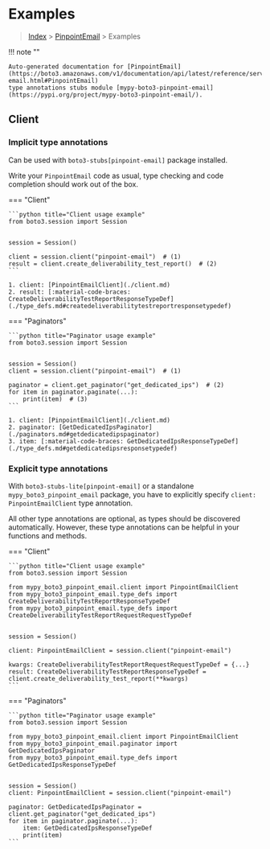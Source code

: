 # Examples

> [Index](../README.md) > [PinpointEmail](./README.md) > Examples

!!! note ""

    Auto-generated documentation for [PinpointEmail](https://boto3.amazonaws.com/v1/documentation/api/latest/reference/services/pinpoint-email.html#PinpointEmail)
    type annotations stubs module [mypy-boto3-pinpoint-email](https://pypi.org/project/mypy-boto3-pinpoint-email/).

## Client

### Implicit type annotations

Can be used with `boto3-stubs[pinpoint-email]` package installed.

Write your `PinpointEmail` code as usual,
type checking and code completion should work out of the box.


=== "Client"

    ```python title="Client usage example"
    from boto3.session import Session


    session = Session()

    client = session.client("pinpoint-email")  # (1)
    result = client.create_deliverability_test_report()  # (2)
    ```

    1. client: [PinpointEmailClient](./client.md)
    2. result: [:material-code-braces: CreateDeliverabilityTestReportResponseTypeDef](./type_defs.md#createdeliverabilitytestreportresponsetypedef) 



=== "Paginators"

    ```python title="Paginator usage example"
    from boto3.session import Session


    session = Session()
    client = session.client("pinpoint-email")  # (1)

    paginator = client.get_paginator("get_dedicated_ips")  # (2)
    for item in paginator.paginate(...):
        print(item)  # (3)
    ```

    1. client: [PinpointEmailClient](./client.md)
    2. paginator: [GetDedicatedIpsPaginator](./paginators.md#getdedicatedipspaginator)
    3. item: [:material-code-braces: GetDedicatedIpsResponseTypeDef](./type_defs.md#getdedicatedipsresponsetypedef) 




### Explicit type annotations

With `boto3-stubs-lite[pinpoint-email]`
or a standalone `mypy_boto3_pinpoint_email` package, you have to explicitly specify `client: PinpointEmailClient` type annotation.

All other type annotations are optional, as types should be discovered automatically.
However, these type annotations can be helpful in your functions and methods.


=== "Client"

    ```python title="Client usage example"
    from boto3.session import Session

    from mypy_boto3_pinpoint_email.client import PinpointEmailClient
    from mypy_boto3_pinpoint_email.type_defs import CreateDeliverabilityTestReportResponseTypeDef
    from mypy_boto3_pinpoint_email.type_defs import CreateDeliverabilityTestReportRequestRequestTypeDef


    session = Session()

    client: PinpointEmailClient = session.client("pinpoint-email")

    kwargs: CreateDeliverabilityTestReportRequestRequestTypeDef = {...}
    result: CreateDeliverabilityTestReportResponseTypeDef = client.create_deliverability_test_report(**kwargs)
    ```



=== "Paginators"

    ```python title="Paginator usage example"
    from boto3.session import Session

    from mypy_boto3_pinpoint_email.client import PinpointEmailClient
    from mypy_boto3_pinpoint_email.paginator import GetDedicatedIpsPaginator
    from mypy_boto3_pinpoint_email.type_defs import GetDedicatedIpsResponseTypeDef


    session = Session()
    client: PinpointEmailClient = session.client("pinpoint-email")

    paginator: GetDedicatedIpsPaginator = client.get_paginator("get_dedicated_ips")
    for item in paginator.paginate(...):
        item: GetDedicatedIpsResponseTypeDef
        print(item)
    ```




